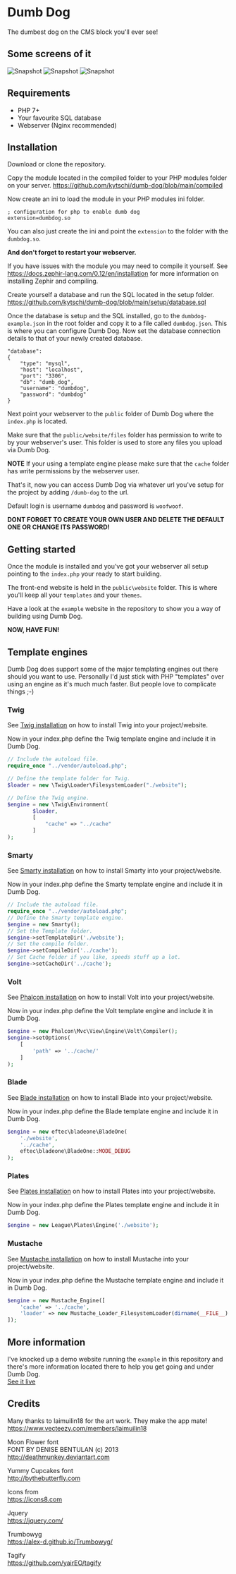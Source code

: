 # Dumb Dog
The dumbest dog on the CMS block you'll ever see!

## Some screens of it
![Snapshot](https://github.com/kytschi/dumb-dog/blob/main/screen-1.jpg)
![Snapshot](https://github.com/kytschi/dumb-dog/blob/main/screen-2.jpg)
![Snapshot](https://github.com/kytschi/dumb-dog/blob/main/screen-3.jpg)

## Requirements

* PHP 7+
* Your favourite SQL database
* Webserver (Nginx recommended)

## Installation

Download or clone the repository.

Copy the module located in the compiled folder to your PHP modules folder on your server.
https://github.com/kytschi/dumb-dog/blob/main/compiled

Now create an ini to load the module in your PHP modules ini folder.
```
; configuration for php to enable dumb dog
extension=dumbdog.so
```

You can also just create the ini and point the `extension` to the folder with the `dumbdog.so`.

**And don't forget to restart your webserver.**

If you have issues with the module you may need to compile it yourself. 
See https://docs.zephir-lang.com/0.12/en/installation for more information on installing Zephir and compiling.

Create yourself a database and run the SQL located in the setup folder.
https://github.com/kytschi/dumb-dog/blob/main/setup/database.sql

Once the database is setup and the SQL installed, go to the `dumbdog-example.json` in the root folder and copy it to a file called `dumbdog.json`. This is where you can configure Dumb Dog. Now set the database connection details to that of your newly created database.

```
"database":
{
    "type": "mysql",
    "host": "localhost",
    "port": "3306",
    "db": "dumb_dog",
    "username": "dumbdog",
    "password": "dumbdog"
}
```

Next point your webserver to the `public` folder of Dumb Dog where the `index.php` is located.

Make sure that the `public/website/files` folder has permission to write to by your webserver's user. This folder is used to store any files you upload via Dumb Dog.

**NOTE**
If your using a template engine please make sure that the `cache` folder has write permissions by the webserver user.

That's it, now you can access Dumb Dog via whatever url you've setup for the project by adding `/dumb-dog` to the url.

Default login is username `dumbdog` and password is `woofwoof`.

**DONT FORGET TO CREATE YOUR OWN USER AND DELETE THE DEFAULT ONE OR CHANGE ITS PASSWORD!**

## Getting started

Once the module is installed and you've got your webserver all setup pointing to the `index.php` your ready to start building.

The front-end website is held in the `public\website` folder. This is where you'll keep all your `templates` and your `themes`.

Have a look at the `example` website in the repository to show you a way of building using Dumb Dog.

**NOW, HAVE FUN!**

## Template engines

Dumb Dog does support some of the major templating engines out there should you want to use. Personally I'd just stick with PHP "templates" over using an engine as it's much much faster. But people love to complicate things ;-)

### Twig

See [Twig installation](https://twig.symfony.com/doc/3.x/installation.html) on how to install Twig into your project/website.

Now in your index.php define the Twig template engine and include it in Dumb Dog.

```php
// Include the autoload file.
require_once "../vendor/autoload.php";

// Define the template folder for Twig.
$loader = new \Twig\Loader\FilesystemLoader("./website");

// Define the Twig engine.
$engine = new \Twig\Environment(
        $loader,
        [
            "cache" => "../cache"
        ]
);
```

### Smarty

See [Smarty installation](https://smarty-php.github.io/smarty/4.x/getting-started/) on how to install Smarty into your project/website.

Now in your index.php define the Smarty template engine and include it in Dumb Dog.

```php
// Include the autoload file.
require_once "../vendor/autoload.php";
// Define the Smarty template engine.
$engine = new Smarty();
// Set the Template folder.
$engine->setTemplateDir('./website');
// Set the compile folder.
$engine->setCompileDir('../cache');
// Set Cache folder if you like, speeds stuff up a lot.
$engine->setCacheDir('../cache');
```

### Volt

See [Phalcon installation](https://docs.phalcon.io/4.0/en/volt) on how to install Volt into your project/website.

Now in your index.php define the Volt template engine and include it in Dumb Dog.
```php
$engine = new Phalcon\Mvc\View\Engine\Volt\Compiler();
$engine->setOptions(
    [
        'path' => '../cache/'
    ]
);
```

### Blade

See [Blade installation](https://github.com/EFTEC/BladeOne) on how to install Blade into your project/website.

Now in your index.php define the Blade template engine and include it in Dumb Dog.
```php
$engine = new eftec\bladeone\BladeOne(
    './website',
    '../cache',
    eftec\bladeone\BladeOne::MODE_DEBUG
);
```

### Plates

See [Plates installation](https://platesphp.com/getting-started/installation/) on how to install Plates into your project/website.

Now in your index.php define the Plates template engine and include it in Dumb Dog.
```php
$engine = new League\Plates\Engine('./website');
```

### Mustache

See [Mustache installation](https://github.com/bobthecow/mustache.php) on how to install Mustache into your project/website.

Now in your index.php define the Mustache template engine and include it in Dumb Dog.
```php
$engine = new Mustache_Engine([
    'cache' => '../cache',
    'loader' => new Mustache_Loader_FilesystemLoader(dirname(__FILE__) . '/website')
]);
```

## More information

I've knocked up a demo website running the `example` in this repository and there's more information located there to help you get going and under Dumb Dog.\
[See it live](https://dumb-dog.kytschi.com)

## Credits
Many thanks to laimuilin18 for the art work. They make the app mate!\
https://www.vecteezy.com/members/laimuilin18

Moon Flower font\
FONT BY DENISE BENTULAN (c) 2013\
http://deathmunkey.deviantart.com

Yummy Cupcakes font\
http://bythebutterfly.com

Icons from\
https://icons8.com

Jquery\
https://jquery.com/

Trumbowyg\
https://alex-d.github.io/Trumbowyg/

Tagify\
https://github.com/yairEO/tagify